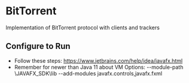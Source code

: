 # BitTorrent
Implementation of BitTorrent protocol with clients and trackers

## Configure to Run
* Follow these steps: https://www.jetbrains.com/help/idea/javafx.html
* Remember for newer than Java 11 about VM Options: --module-path \JAVAFX_SDK\lib --add-modules javafx.controls,javafx.fxml 

